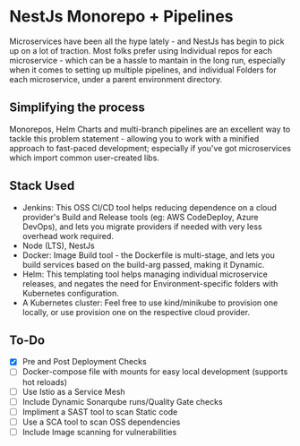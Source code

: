 # NestJs Monorepo + Pipelines

Microservices have been all the hype lately - and NestJs has begin to pick up on a lot of traction. Most folks prefer using Individual repos for each microservice - which can be a hassle to mantain in the long run, especially when it comes to setting up multiple pipelines, and individual Folders for each microservice, under a parent environment directory.

## Simplifying the process

Monorepos, Helm Charts and multi-branch pipelines are an excellent way to tackle this problem statement - allowing you to work with a minified approach to fast-paced development; especially if you've got microservices which import common user-created libs.

## Stack Used

- Jenkins: This OSS CI/CD tool helps reducing dependence on a cloud provider's Build and Release tools (eg: AWS CodeDeploy, Azure DevOps), and lets you migrate providers if needed with very less overhead work required.
- Node (LTS), NestJs
- Docker: Image Build tool - the Dockerfile is multi-stage, and lets you build services based on the build-arg passed, making it Dynamic.
- Helm: This templating tool helps managing individual microservice releases, and negates the need for Environment-specific folders with Kubernetes configuration.
- A Kubernetes cluster: Feel free to use kind/minikube to provision one locally, or use provision one on the respective cloud provider.

## To-Do

- [x] Pre and Post Deployment Checks
- [ ] Docker-compose file with mounts for easy local development (supports hot reloads)
- [ ] Use Istio as a Service Mesh
- [ ] Include Dynamic Sonarqube runs/Quality Gate checks
- [ ] Impliment a SAST tool to scan Static code
- [ ] Use a SCA tool to scan OSS dependencies
- [ ] Include Image scanning for vulnerabilities